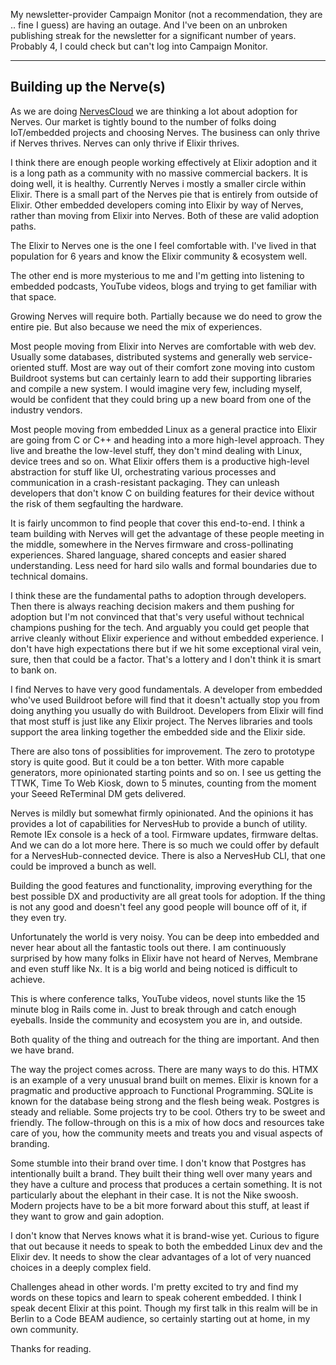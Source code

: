 My newsletter-provider Campaign Monitor (not a recommendation, they are .. fine I guess) are having an outage. And I've been on an unbroken publishing streak for the newsletter for a significant number of years. Probably 4, I could check but can't log into Campaign Monitor.

---
## Building up the Nerve(s)

As we are doing [NervesCloud](https://nervescloud.com) we are thinking a lot about adoption for Nerves. Our market is tightly bound to the number of folks doing IoT/embedded projects and choosing Nerves. The business can only thrive if Nerves thrives. Nerves can only thrive if Elixir thrives.

I think there are enough people working effectively at Elixir adoption and it is a long path as a community with no massive commercial backers. It is doing well, it is healthy. Currently Nerves i mostly a smaller circle within Elixir. There is a small part of the Nerves pie that is entirely from outside of Elixir. Other embedded developers coming into Elixir by way of Nerves, rather than moving from Elixir into Nerves. Both of these are valid adoption paths.

The Elixir to Nerves one is the one I feel comfortable with. I've lived in that population for 6 years and know the Elixir community & ecosystem well.

The other end is more mysterious to me and I'm getting into listening to embedded podcasts, YouTube videos, blogs and trying to get familiar with that space.

Growing Nerves will require both. Partially because we do need to grow the entire pie. But also because we need the mix of experiences.

Most people moving from Elixir into Nerves are comfortable with web dev. Usually some databases, distributed systems and generally web service-oriented stuff. Most are way out of their comfort zone moving into custom Buildroot systems but can certainly learn to add their supporting libraries and compile a new system. I would imagine very few, including myself, would be confident that they could bring up a new board from one of the industry vendors.

Most people moving from embedded Linux as a general practice into Elixir are going from C or C++ and heading into a more high-level approach. They live and breathe the low-level stuff, they don't mind dealing with Linux, device trees and so on. What Elixir offers them is a productive high-level abstraction for stuff like UI, orchestrating various processes and communication in a crash-resistant packaging. They can unleash developers that don't know C on building features for their device without the risk of them segfaulting the hardware.

It is fairly uncommon to find people that cover this end-to-end. I think a team building with Nerves will get the advantage of these people meeting in the middle, somewhere in the Nerves firmware and cross-pollinating experiences. Shared language, shared concepts and easier shared understanding. Less need for hard silo walls and formal boundaries due to technical domains.

I think these are the fundamental paths to adoption through developers. Then there is always reaching decision makers and them pushing for adoption but I'm not convinced that that's very useful without technical champions pushing for the tech. And arguably you could get people that arrive cleanly without Elixir experience and without embedded experience. I don't have high expectations there but if we hit some exceptional viral vein, sure, then that could be a factor. That's a lottery and I don't think it is smart to bank on.

I find Nerves to have very good fundamentals. A developer from embedded who've used Buildroot before will find that it doesn't actually stop you from doing anything you usually do with Buildroot. Developers from Elixir will find that most stuff is just like any Elixir project. The Nerves libraries and tools support the area linking together the embedded side and the Elixir side.

There are also tons of possiblities for improvement. The zero to prototype story is quite good. But it could be a ton better. With more capable generators, more opinionated starting points and so on. I see us getting the TTWK, Time To Web Kiosk, down to 5 minutes, counting from the moment your Seeed ReTerminal DM gets delivered.

Nerves is mildly but somewhat firmly opinionated. And the opinions it has provides a lot of capabilities for NervesHub to provide a bunch of utility. Remote IEx console is a heck of a tool. Firmware updates, firmware deltas. And we can do a lot more here. There is so much we could offer by default for a NervesHub-connected device. There is also a NervesHub CLI, that one could be improved a bunch as well.

Building the good features and functionality, improving everything for the best possible DX and productivity are all great tools for adoption. If the thing is not any good and doesn't feel any good people will bounce off of it, if they even try.

Unfortunately the world is very noisy. You can be deep into embedded and never hear about all the fantastic tools out there. I am continuously surprised by how many folks in Elixir have not heard of Nerves, Membrane and even stuff like Nx. It is a big world and being noticed is difficult to achieve.

This is where conference talks, YouTube videos, novel stunts like the 15 minute blog in Rails come in. Just to break through and catch enough eyeballs. Inside the community and ecosystem you are in, and outside.

Both quality of the thing and outreach for the thing are important. And then we have brand.

The way the project comes across. There are many ways to do this. HTMX is an example of a very unusual brand built on memes. Elixir is known for a pragmatic and productive approach to Functional Programming. SQLite is known for the database being strong and the flesh being weak. Postgres is steady and reliable. Some projects try to be cool. Others try to be sweet and friendly. The follow-through on this is a mix of how docs and resources take care of you, how the community meets and treats you and visual aspects of branding.

Some stumble into their brand over time. I don't know that Postgres has intentionally built a brand. They built their thing well over many years and they have a culture and process that produces a certain something. It is not particularly about the elephant in their case. It is not the Nike swoosh. Modern projects have to be a bit more forward about this stuff, at least if they want to grow and gain adoption.

I don't know that Nerves knows what it is brand-wise yet. Curious to figure that out because it needs to speak to both the embedded Linux dev and the Elixir dev. It needs to show the clear advantages of a lot of very nuanced choices in a deeply complex field.

Challenges ahead in other words. I'm pretty excited to try and find my words on these topics and learn to speak coherent embedded. I think I speak decent Elixir at this point. Though my first talk in this realm will be in Berlin to a Code BEAM audience, so certainly starting out at home, in my own community.

Thanks for reading.
